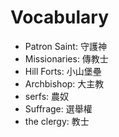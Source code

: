 # Vocabulary

- Patron Saint: 守護神
- Missionaries: 傳教士
- Hill Forts: 小山堡壘
- Archbishop: 大主教
- serfs: 農奴
- Suffrage: 選舉權
- the clergy: 教士